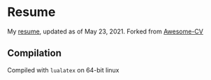 # Resume
My [resume](https://github.com/nicklauscyc/resume/blob/master/nicklaus-choo-resume.pdf), updated as of May 23, 2021. Forked from
[Awesome-CV](https://github.com/posquit0/Awesome-CV)

## Compilation
Compiled with `lualatex` on 64-bit linux
